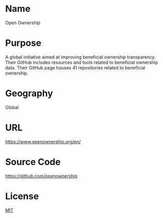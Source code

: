 # Name

Open Ownership

# Purpose

A global initiative aimed at improving beneficial ownership transparency. Their GitHub includes resources and tools related to beneficial ownership data. Their GitHub page houses 41 repositories related to beneficial ownership.

# Geography

Global

# URL

https://www.openownership.org/en/

# Source Code

https://github.com/openownership

# License

[MIT](https://github.com/openownership/bluetail?tab=MIT-1-ov-file#readme)

